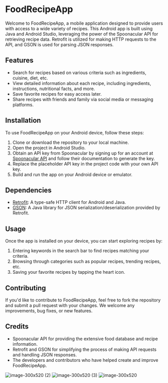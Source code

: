 
# FoodRecipeApp

Welcome to FoodRecipeApp, a mobile application designed to provide users with access to a wide variety of recipes. This Android app is built using Java and Android Studio, leveraging the power of the Spoonacular API for retrieving recipe data. Retrofit is utilized for making HTTP requests to the API, and GSON is used for parsing JSON responses.

## Features
- Search for recipes based on various criteria such as ingredients, cuisine, diet, etc.
- View detailed information about each recipe, including ingredients, instructions, nutritional facts, and more.
- Save favorite recipes for easy access later.
- Share recipes with friends and family via social media or messaging platforms.

## Installation
To use FoodRecipeApp on your Android device, follow these steps:
1. Clone or download the repository to your local machine.
2. Open the project in Android Studio.
3. Obtain an API key from Spoonacular by signing up for an account at [Spoonacular API](https://spoonacular.com/food-api) and follow their documentation to generate the key.
4. Replace the placeholder API key in the project code with your own API key.
5. Build and run the app on your Android device or emulator.

## Dependencies
- [Retrofit](https://github.com/square/retrofit): A type-safe HTTP client for Android and Java.
- [GSON](https://github.com/square/retrofit/tree/master/retrofit-converters/gson): A Java library for JSON serialization/deserialization provided by Retrofit.

## Usage
Once the app is installed on your device, you can start exploring recipes by:
1. Entering keywords in the search bar to find recipes matching your criteria.
2. Browsing through categories such as popular recipes, trending recipes, etc.
3. Saving your favorite recipes by tapping the heart icon.

## Contributing
If you'd like to contribute to FoodRecipeApp, feel free to fork the repository and submit a pull request with your changes. We welcome any improvements, bug fixes, or new features.

## Credits
- Spoonacular API for providing the extensive food database and recipe information.
- Retrofit and GSON for simplifying the process of making API requests and handling JSON responses.
- The developers and contributors who have helped create and improve FoodRecipeApp.


![image-300x520 (2)](https://github.com/applesleaf/FoodRecipeApp/assets/126444266/05560f1e-28fa-437a-afd1-16f76fc59d31)
![image-300x520 (3)](https://github.com/applesleaf/FoodRecipeApp/assets/126444266/c4f1cdca-f9a8-4b59-b93e-a35025f8d57f)
![image-300x520](https://github.com/applesleaf/FoodRecipeApp/assets/126444266/9e1a9433-9719-4634-8d53-2c34bec35245)

